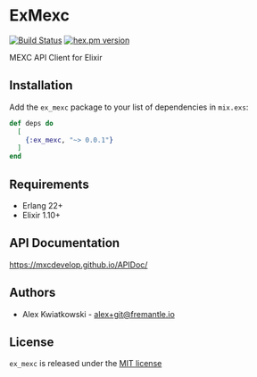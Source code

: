 # ExMexc
[![Build Status](https://github.com/fremantle-industries/ex_mexc/workflows/test/badge.svg?branch=main)](https://github.com/fremantle-industries/ex_mexc/actions?query=workflow%3Atest)
[![hex.pm version](https://img.shields.io/hexpm/v/ex_mexc.svg?style=flat)](https://hex.pm/packages/ex_mexc)

MEXC API Client for Elixir

## Installation

Add the `ex_mexc` package to your list of dependencies in `mix.exs`:

```elixir
def deps do
  [
    {:ex_mexc, "~> 0.0.1"}
  ]
end
```

## Requirements

- Erlang 22+
- Elixir 1.10+

## API Documentation

https://mxcdevelop.github.io/APIDoc/

## Authors

- Alex Kwiatkowski - alex+git@fremantle.io

## License

`ex_mexc` is released under the [MIT license](./LICENSE)
